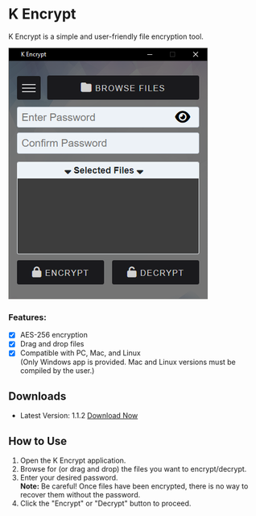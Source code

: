 # K Encrypt
K Encrypt is a simple and user-friendly file encryption tool.

![K Encrypt Preview](https://github.com/kevinkickback/K-Encrypt/blob/main/preview.png)

### Features:
- [x] AES-256 encryption
- [x] Drag and drop files
- [x] Compatible with PC, Mac, and Linux<br>
(Only Windows app is provided. Mac and Linux versions must be compiled by the user.)

## Downloads
* Latest Version: 1.1.2 [Download Now](https://github.com/kevinkickback/K-Encrypt/releases/download/v1.1.2/K-Encrypt-windows-v1.1.2.exe)

## How to Use
1. Open the K Encrypt application.
2. Browse for (or drag and drop) the files you want to encrypt/decrypt.
3. Enter your desired password.<br>
   **Note:** Be careful! Once files have been encrypted, there is no way to recover them without the password.
4. Click the "Encrypt" or "Decrypt" button to proceed.
